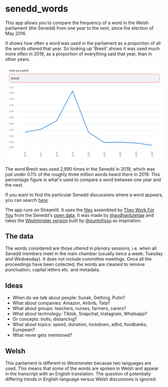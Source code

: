 # senedd_words

This app allows you to compare the frequency of a word in the Welsh parliament (the Senedd) from one year to the next, since the election of May 2016. 

It shows how often a word was used in the parliament as a proportion of all the words uttered that year. So looking up 'Brexit' shows it was used much more often in 2019, as a proportion of everything said that year, than in other years.

<img src="brexit_search.png" width="600">

The word Brexit was used 2,990 times in the Senedd in 2019, which was just under 0.1% of the roughly three million words heard there in 2019. This percentage figure is what's used to compare a word between one year and the next.

If you want to find the particular Senedd discussions where a word appears, you can search [here](https://www.theyworkforyou.com/senedd/).

The app runs on Streamlit. It uses the [files](https://www.theyworkforyou.com/pwdata/scrapedxml/senedd/en/) assembled by [They Work For You](https://www.theyworkforyou.com/) from the Senedd's [open data](https://senedd.wales/help/open-data/). It was made by [@aodhanlutetiae](https://x.com/aodhanlutetiae) and takes the [Westminster version](https://parli-n-grams.puntofisso.net/) built by [@puntofisso](https://puntofisso.net/) as inspiration.

## The data

The words considered are those uttered in *plenary* sessions, i.e. when all Senedd members meet in the main chamber (usually twice a week: Tuesday and Wednesday). It does not include committee meetings. Once all the proceedings have been collected, the words are cleaned to remove punctuation, capital letters etc. and metadata.

## Ideas

- When do we talk about people: Sunak, Gething, Putin?
- What about companies: Amazon, Airbnb, Tata?
- What about groups: teachers, nurses, farmers, carers?
- What about technology: Tiktok, Snapchat, Instagram, Whatsapp? 
- Or concepts: trolls, distancing?
- What about topics: speed, donation, lockdown, adhd, foodbanks, European?
- What never gets mentioned?

## Welsh

This parliament is different to Westminster because two languages are used. This means that some of the words are spoken in Welsh and appear in the transcript with an English translation. The question of potentially differing trends in English-language versus Welsh discussions is ignored.

